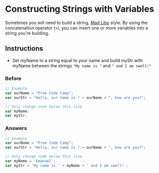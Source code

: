 # Constructing Strings with Variables

Sometimes you will need to build a string, [Mad Libs](https://en.wikipedia.org/wiki/Mad_Libs) style.
By using the concatenation operator (`+`), you can insert one or more
variables into a string you're building.

## Instructions
 - Set myName to a string equal to your name and build myStr with myName
 between the strings `"My name is "` and `" and I am swell!"`

### Before

```javascript
// Example
var ourName = "Free Code Camp";
var ourStr = "Hello, our name is " + ourName + ", how are you?";

// Only change code below this line
var myName;
var myStr;
```

### Answers

```javascript
// Example
var ourName = "Free Code Camp";
var ourStr = "Hello, our name is " + ourName + ", how are you?";

// Only change code below this line
var myName = 'Emanuel';
var myStr = 'My name is ' + myName + ' and I am swell!';
```
